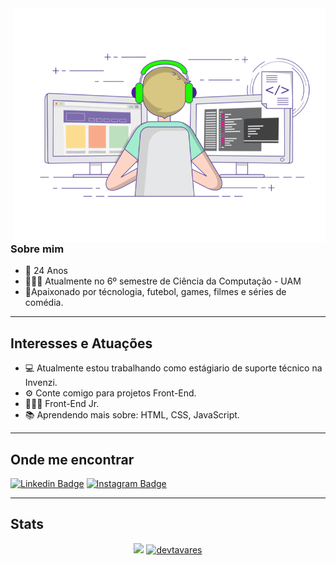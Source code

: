 <img align="right" alt="GIF" src="https://raw.githubusercontent.com/devSouvik/devSouvik/master/gif3.gif" width="500"/>

### Sobre mim
- 🎂 24 Anos
- 👨🏼‍🎓 Atualmente no 6º semestre de Ciência da Computação - UAM
- 🧾Apaixonado por técnologia, futebol, games, filmes e séries de comédia.

---
## Interesses e Atuações
- 💻 Atualmente estou trabalhando como estágiario de suporte técnico na Invenzi.
- ⚙ Conte comigo para projetos Front-End.
- 👨🏻‍💻 Front-End Jr.
- 📚 Aprendendo mais sobre: HTML, CSS, JavaScript. 
---
## Onde me encontrar

[![Linkedin Badge](https://img.shields.io/badge/-LinkedIn-blue?style=flat-square&logo=Linkedin&logoColor=white&link=https://www.linkedin.com/in/devtavares/)](https://www.linkedin.com/in/devtavares/) [![Instagram Badge](https://img.shields.io/badge/-Instagram-blueviolet?style=flat-square&logo=Instagram&logoColor=white&link=https://www.instagram.com/spfctavares/)](https://www.instagram.com/spfctavares/)

---
## Stats

<p align = "center">
  <a href="https://github.com/devtavares"><img src="https://github-readme-stats.vercel.app/api/top-langs/?username=devtavares&layout=compact&theme=dark"/></a> 
  <a href="https://github.com/devtavares"><img src="https://github-readme-stats.vercel.app/api?username=devtavares&show_icons=true&theme=dark&include_all_commits=true&count_private=true" alt="devtavares"/></a>
</p> 








